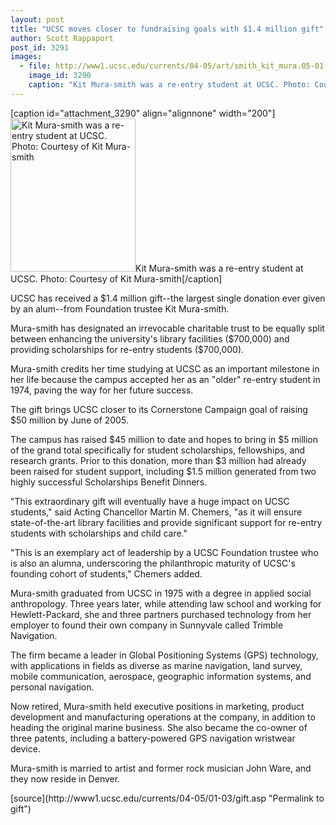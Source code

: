 ```yaml
---
layout: post
title: "UCSC moves closer to fundraising goals with $1.4 million gift"
author: Scott Rappaport
post_id: 3291
images:
  - file: http://www1.ucsc.edu/currents/04-05/art/smith_kit_mura.05-01-03.jpg
    image_id: 3290
    caption: "Kit Mura-smith was a re-entry student at UCSC. Photo: Courtesy of Kit Mura-smith"
---
```


[caption id="attachment_3290" align="alignnone" width="200"]<a href="http://localhost/mysite/wp-content/uploads/2005/01/smith_kit_mura.05-01-03.jpg"><img class="size-full wp-image-3290" src="http://localhost/mysite/wp-content/uploads/2005/01/smith_kit_mura.05-01-03.jpg" alt="Kit Mura-smith was a re-entry student at UCSC. Photo: Courtesy of Kit Mura-smith" width="200" height="245" /></a>Kit Mura-smith was a re-entry student at UCSC. Photo: Courtesy of Kit Mura-smith[/caption]
<a name="content" id="content"></a>
<p>
  UCSC has received a $1.4 million gift--the largest single donation ever given by an alum--from Foundation trustee Kit Mura-smith.
</p>
<p>
  Mura-smith has designated an irrevocable charitable trust to be equally split between enhancing the university's library facilities ($700,000) and providing scholarships for re-entry students ($700,000).
</p>
<p>
  Mura-smith credits her time studying at UCSC as an important milestone in her life because the campus accepted her as an "older" re-entry student in 1974, paving the way for her future success.<br>
</p>
<p>
  The gift brings UCSC closer to its Cornerstone Campaign goal of raising $50 million by June of 2005.
</p>
<p>
  The campus has raised $45 million to date and hopes to bring in $5 million of the grand total specifically for student scholarships, fellowships, and research grants. Prior to this donation, more than $3 million had already been raised for student support, including $1.5 million generated from two highly successful Scholarships Benefit Dinners.<br>
</p>
<p>
  "This extraordinary gift will eventually have a huge impact on UCSC students," said Acting Chancellor Martin M. Chemers, "as it will ensure state-of-the-art library facilities and provide significant support for re-entry students with scholarships and child care."<br>
</p>
<p>
  "This is an exemplary act of leadership by a UCSC Foundation trustee who is also an alumna, underscoring the philanthropic maturity of UCSC's founding cohort of students," Chemers added.<br>
</p>
<p>
  Mura-smith graduated from UCSC in 1975 with a degree in applied social anthropology. Three years later, while attending law school and working for Hewlett-Packard, she and three partners purchased technology from her employer to found their own company in Sunnyvale called Trimble Navigation.
</p>
<p>
  The firm became a leader in Global Positioning Systems (GPS) technology, with applications in fields as diverse as marine navigation, land survey, mobile communication, aerospace, geographic information systems, and personal navigation.<br>
</p>
<p>
  Now retired, Mura-smith held executive positions in marketing, product development and manufacturing operations at the company, in addition to heading the original marine business. She also became the co-owner of three patents, including a battery-powered GPS navigation wristwear device.
</p>
<p>
  Mura-smith is married to artist and former rock musician John Ware, and they now reside in Denver.
</p>
[source](http://www1.ucsc.edu/currents/04-05/01-03/gift.asp "Permalink to gift")
